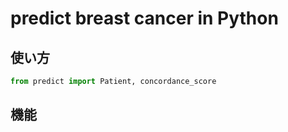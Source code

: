 # predict breast cancer in Python
## 使い方
```python
from predict import Patient, concordance_score

```
## 機能


